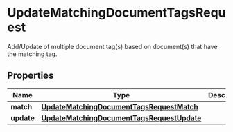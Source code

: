 

# UpdateMatchingDocumentTagsRequest

Add/Update of multiple document tag(s) based on document(s) that have the matching tag.

## Properties

| Name | Type | Description | Notes |
|------------ | ------------- | ------------- | -------------|
|**match** | [**UpdateMatchingDocumentTagsRequestMatch**](UpdateMatchingDocumentTagsRequestMatch.md) |  |  |
|**update** | [**UpdateMatchingDocumentTagsRequestUpdate**](UpdateMatchingDocumentTagsRequestUpdate.md) |  |  |



